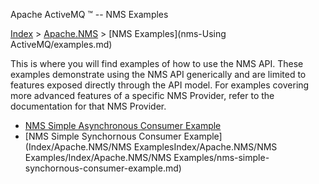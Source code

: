 Apache ActiveMQ ™ -- NMS Examples 

[Index](index.html) > [Apache.NMS](Index/apacheIndex/Overview/nms.md) > [NMS Examples](nms-Using ActiveMQ/examples.md)

This is where you will find examples of how to use the NMS API. These examples demonstrate using the NMS API generically and are limited to features exposed directly through the API model. For examples covering more advanced features of a specific NMS Provider, refer to the documentation for that NMS Provider.

*   [NMS Simple Asynchronous Consumer Example](nms-simple-asynchronous-consumer-Index/example.md)
*   [NMS Simple Synchornous Consumer Example](Index/Apache.NMS/NMS ExamplesIndex/Apache.NMS/NMS Examples/Index/Apache.NMS/NMS Examples/nms-simple-synchornous-consumer-example.md)


